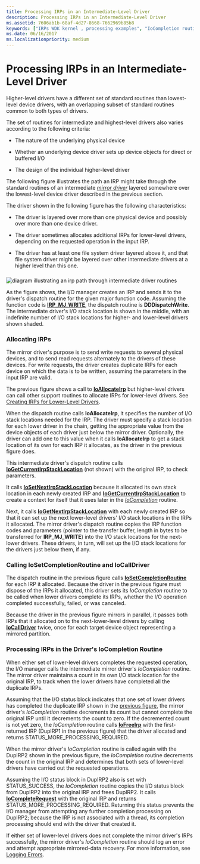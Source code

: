 ```yaml
---
title: Processing IRPs in an Intermediate-Level Driver
description: Processing IRPs in an Intermediate-Level Driver
ms.assetid: 7606ab1b-68af-4d27-8668-7662969b85b8
keywords: ["IRPs WDK kernel , processing examples", "IoCompletion routines", "IoSetCompletionRoutine", "mirror drivers WDK IRPs", "allocating IRPs", "IoCallDriver"]
ms.date: 06/16/2017
ms.localizationpriority: medium
---
```


# Processing IRPs in an Intermediate-Level Driver





Higher-level drivers have a different set of standard routines than lowest-level device drivers, with an overlapping subset of standard routines common to both types of drivers.

The set of routines for intermediate and highest-level drivers also varies according to the following criteria:

-   The nature of the underlying physical device

-   Whether an underlying device driver sets up device objects for direct or buffered I/O

-   The design of the individual higher-level driver

The following figure illustrates the path an IRP might take through the standard routines of an intermediate [*mirror driver*](https://msdn.microsoft.com/library/windows/hardware/ff556308#wdkgloss-mirror-driver) layered somewhere over the lowest-level device driver described in the previous section.

The driver shown in the following figure has the following characteristics:

-   The driver is layered over more than one physical device and possibly over more than one device driver.

-   The driver sometimes allocates additional IRPs for lower-level drivers, depending on the requested operation in the input IRP.

-   The driver has at least one file system driver layered above it, and that file system driver might be layered over other intermediate drivers at a higher level than this one.

### <a href="" id="irp-path-through-intermediate-driver-routines"></a>

![diagram illustrating an irp path through intermediate driver routines](images/4hiddirp.png)

As the figure shows, the I/O manager creates an IRP and sends it to the driver's dispatch routine for the given major function code. Assuming the function code is [**IRP\_MJ\_WRITE**](https://msdn.microsoft.com/library/windows/hardware/ff550819), the dispatch routine is **DDDispatchWrite**. The intermediate driver's I/O stack location is shown in the middle, with an indefinite number of I/O stack locations for higher- and lower-level drivers shown shaded.

### <a href="" id="allocating-irps-"></a>Allocating IRPs

The mirror driver's purpose is to send write requests to several physical devices, and to send read requests alternately to the drivers of these devices. For write requests, the driver creates duplicate IRPs for each device on which the data is to be written, assuming the parameters in the input IRP are valid.

The previous figure shows a call to [**IoAllocateIrp**](https://msdn.microsoft.com/library/windows/hardware/ff548257) but higher-level drivers can call other support routines to allocate IRPs for lower-level drivers. See [Creating IRPs for Lower-Level Drivers](creating-irps-for-lower-level-drivers.md).

When the dispatch routine calls **IoAllocateIrp**, it specifies the number of I/O stack locations needed for the IRP. The driver must specify a stack location for each lower driver in the chain, getting the appropriate value from the device objects of each driver just below the mirror driver. Optionally, the driver can add one to this value when it calls **IoAllocateIrp** to get a stack location of its own for each IRP it allocates, as the driver in the previous figure does.

This intermediate driver's dispatch routine calls [**IoGetCurrentIrpStackLocation**](https://msdn.microsoft.com/library/windows/hardware/ff549174) (not shown) with the original IRP, to check parameters.

It calls [**IoSetNextIrpStackLocation**](https://msdn.microsoft.com/library/windows/hardware/ff550321) because it allocated its own stack location in each newly created IRP and [**IoGetCurrentIrpStackLocation**](https://msdn.microsoft.com/library/windows/hardware/ff549174) to create a context for itself that it uses later in the [*IoCompletion*](https://msdn.microsoft.com/library/windows/hardware/ff548354) routine.

Next, it calls [**IoGetNextIrpStackLocation**](https://msdn.microsoft.com/library/windows/hardware/ff549266) with each newly created IRP so that it can set up the next lower-level drivers' I/O stack locations in the IRPs it allocated. The mirror driver's dispatch routine copies the IRP function codes and parameters (pointer to the transfer buffer, length in bytes to be transferred for **IRP\_MJ\_WRITE**) into the I/O stack locations for the next-lower drivers. These drivers, in turn, will set up the I/O stack locations for the drivers just below them, if any.

### Calling IoSetCompletionRoutine and IoCallDriver

The dispatch routine in the previous figure calls [**IoSetCompletionRoutine**](https://msdn.microsoft.com/library/windows/hardware/ff549679) for each IRP it allocated. Because the driver in the previous figure must dispose of the IRPs it allocated, this driver sets its *IoCompletion* routine to be called when lower drivers complete its IRPs, whether the I/O operation completed successfully, failed, or was canceled.

Because the driver in the previous figure mirrors in parallel, it passes both IRPs that it allocated on to the next-lower-level drivers by calling [**IoCallDriver**](https://msdn.microsoft.com/library/windows/hardware/ff548336) twice, once for each target device object representing a mirrored partition.

### Processing IRPs in the Driver's IoCompletion Routine

When either set of lower-level drivers completes the requested operation, the I/O manager calls the intermediate mirror driver's *IoCompletion* routine. The mirror driver maintains a count in its own I/O stack location for the original IRP, to track when the lower drivers have completed all the duplicate IRPs.

Assuming that the I/O status block indicates that one set of lower drivers has completed the duplicate IRP shown in the [previous figure](#irp-path-through-intermediate-driver-routines), the mirror driver's *IoCompletion* routine decrements its count but cannot complete the original IRP until it decrements the count to zero. If the decremented count is not yet zero, the *IoCompletion* routine calls [**IoFreeIrp**](https://msdn.microsoft.com/library/windows/hardware/ff549113) with the first-returned IRP (DupIRP1 in the previous figure) that the driver allocated and returns STATUS\_MORE\_PROCESSING\_REQUIRED.

When the mirror driver's *IoCompletion* routine is called again with the DupIRP2 shown in the previous figure, the *IoCompletion* routine decrements the count in the original IRP and determines that both sets of lower-level drivers have carried out the requested operations.

Assuming the I/O status block in DupIRP2 also is set with STATUS\_SUCCESS, the *IoCompletion* routine copies the I/O status block from DupIRP2 into the original IRP and frees DupIRP2. It calls [**IoCompleteRequest**](https://msdn.microsoft.com/library/windows/hardware/ff548343) with the original IRP and returns STATUS\_MORE\_PROCESSING\_REQUIRED. Returning this status prevents the I/O manager from attempting any further completion processing on DupIRP2; because the IRP is not associated with a thread, its completion processing should end with the driver that created it.

If either set of lower-level drivers does not complete the mirror driver's IRPs successfully, the mirror driver's *IoCompletion* routine should log an error and attempt appropriate mirrored-data recovery. For more information, see [Logging Errors](logging-errors.md).

 

 




